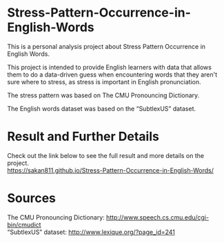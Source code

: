 # Stress-Pattern-Occurrence-in-English-Words
This is a personal analysis project about Stress Pattern Occurrence in English Words.

This project is intended to provide English learners with data that allows them to do a data-driven guess 
when encountering words that they aren't sure where to stress, as stress is important in English pronunciation.  

The stress pattern was based on The CMU Pronouncing Dictionary.

The English words dataset was based on the “SubtlexUS” dataset.  

# Result and Further Details
Check out the link below to see the full result and more details on the project.  
https://sakan811.github.io/Stress-Pattern-Occurrence-in-English-Words/

# Sources
The CMU Pronouncing Dictionary: http://www.speech.cs.cmu.edu/cgi-bin/cmudict   
“SubtlexUS” dataset: http://www.lexique.org/?page_id=241  
